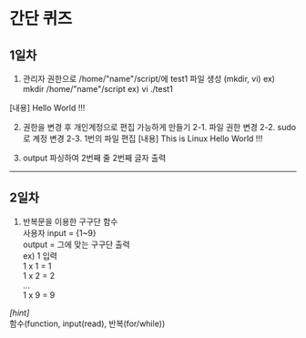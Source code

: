 # 간단 퀴즈
## 1일차
1. 관리자 권한으로 /home/"name"/script/에 test1 파일 생성 (mkdir, vi)
ex) mkdir /home/"name"/script
ex) vi ./test1

[내용]
Hello
World
!!!

2. 권한을 변경 후 개인계정으로 편집 가능하게 만들기
2-1. 파일 권한 변경
2-2. sudo로 계정 변경
2-3. 1번의 파일 편집
[내용]
This is Linux
Hello
World
!!!

3. output 파싱하여 2번째 줄 2번째 글자 출력

---
## 2일차
1. 반복문을 이용한 구구단 함수  
   사용자 input = {1~9}  
   output = 그에 맞는 구구단 출력  
   ex) 1 입력  
   1 x 1 = 1  
   1 x 2 = 2  
   ...  
   1 x 9 = 9  

*[hint]*  
함수(function, input(read), 반복(for/while))
